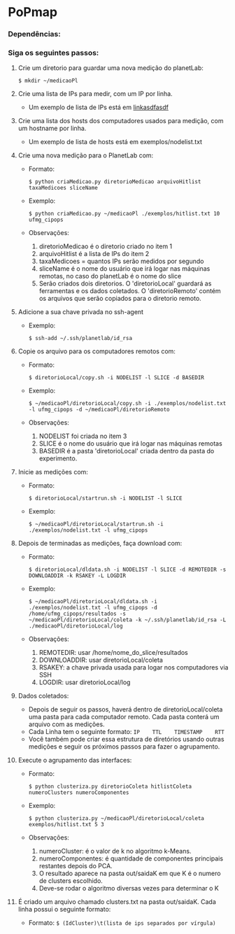 # PoPmap

### Dependências:



### Siga os seguintes passos:

1. Crie um diretorio para guardar uma nova medição do planetLab:

   ```$ mkdir ~/medicaoPl```
	
1. Crie uma lista de IPs para medir, com um IP por linha.

   * Um exemplo de lista de IPs está em [linkasdfasdf](exemplos/hitlist.txt)

1. Crie uma lista dos hosts dos computadores usados para medição, com um hostname por linha.
   * Um exemplo de lista de hosts está em exemplos/nodelist.txt

1. Crie uma nova medição para o PlanetLab com:

   * Formato:
	
        ```$ python criaMedicao.py diretorioMedicao arquivoHitlist taxaMedicoes sliceName```

   * Exemplo:
	
       ```$ python criaMedicao.py ~/medicaoPl ./exemplos/hitlist.txt 10 ufmg_cipops```

   * Observações:
	
      1. diretorioMedicao é o diretorio criado no item 1
      1. arquivoHitlist é a lista de IPs do item 2
      1. taxaMedicoes = quantos IPs serão medidos por segundo
      1. sliceName é o nome do usuário que irá logar nas máquinas remotas, no caso do planetLab é o nome do slice
      1. Serão criados dois diretorios. O 'diretorioLocal' guardará as ferramentas e os dados coletados. O 'diretorioRemoto' contém os arquivos que serão copiados para o diretorio remoto.

1. Adicione a sua chave privada no ssh-agent
   
   * Exemplo:

	   ```$ ssh-add ~/.ssh/planetlab/id_rsa```
	
1. Copie os arquivo para os computadores remotos com:

   * Formato:
   
      ```$ diretorioLocal/copy.sh -i NODELIST -l SLICE -d BASEDIR```
   * Exemplo:
   
      ```$ ~/medicaoPl/diretorioLocal/copy.sh -i ./exemplos/nodelist.txt -l ufmg_cipops -d ~/medicaoPl/diretorioRemoto```
   * Observações:
	
       1. NODELIST foi criada no item 3
	   1. SLICE é o nome do usuário que irá logar nas máquinas remotas
	   1. BASEDIR é a pasta 'diretorioLocal' criada dentro da pasta do experimento.

1. Inicie as medições com:

   * Formato:
   
      ```$ diretorioLocal/startrun.sh -i NODELIST -l SLICE```
   
   * Exemplo:
   
      ```$ ~/medicaoPl/diretorioLocal/startrun.sh -i ./exemplos/nodelist.txt -l ufmg_cipops```

1. Depois de terminadas as medições, faça download com:
   
   * Formato:
   
      ```$ diretorioLocal/dldata.sh -i NODELIST -l SLICE -d REMOTEDIR -s DOWNLOADDIR -k RSAKEY -L LOGDIR```
   
   * Exemplo:
	   
       ```$ ~/medicaoPl/diretorioLocal/dldata.sh -i ./exemplos/nodelist.txt -l ufmg_cipops -d /home/ufmg_cipops/resultados -s ~/medicaoPl/diretorioLocal/coleta -k ~/.ssh/planetlab/id_rsa -L ./medicaoPl/diretorioLocal/log```

   * Observações:
   
      1. REMOTEDIR: usar /home/nome_do_slice/resultados
      1. DOWNLOADDIR: usar diretorioLocal/coleta
      1. RSAKEY: a chave privada usada para logar nos computadores via SSH
      1. LOGDIR: usar diretorioLocal/log

1. Dados coletados:
   * Depois de seguir os passos, haverá dentro de diretorioLocal/coleta uma pasta para cada computador remoto. Cada pasta conterá um arquivo com as medições.
   * Cada Linha tem o seguinte formato: ```IP    TTL    TIMESTAMP    RTT```
   * Você também pode criar essa estrutura de diretórios usando outras medições e seguir os próximos passos para fazer o agrupamento.

1. Execute o agrupamento das interfaces:

   * Formato:
      
      ```$ python clusteriza.py diretorioColeta hitlistColeta numeroClusters numeroComponentes```
   
   * Exemplo:
      
      ```$ python clusteriza.py ~/medicaoPl/diretorioLocal/coleta exemplos/hitlist.txt 5 3```
   
   * Observações:
   
      1. numeroCluster: é o valor de k no algoritmo k-Means.
      1. numeroComponentes: é quantidade de componentes principais restantes depois do PCA.
      1. O resultado aparece na pasta out/saidaK em que K é o numero de clusters escolhido.
      1. Deve-se rodar o algoritmo diversas vezes para determinar o K

1. É criado um arquivo chamado clusters.txt na pasta out/saidaK. Cada linha possui o seguinte formato:
   * Formato:
      ```$ (IdCluster)\t(lista de ips separados por vírgula)```
